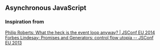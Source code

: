 ## Asynchronous JavaScript

### Inspiration from
[Philip Roberts: What the heck is the event loop anyway? | JSConf EU 2014](https://www.youtube.com/watch?v=8aGhZQkoFbQ)
[Forbes Lindesay: Promises and Generators: control flow utopia -- JSConf EU 2013](https://www.youtube.com/watch?v=qbKWsbJ76-s)
